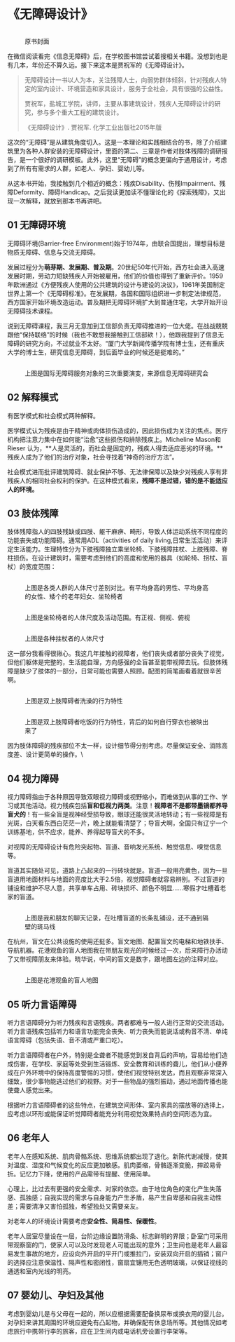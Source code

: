 # 《无障碍设计》

<figure><img src="../.gitbook/assets/image (1) (1).png" alt=""><figcaption><p>原书封面</p></figcaption></figure>

在微信阅读看完《信息无障碍》后，在学校图书馆尝试着搜相关书籍。没想到也是有几本，年份还不算久远。接下来这本是贾祝军的《无障碍设计》。

> 无障碍设计一书以人为本，关注残障人士，向弱势群体倾斜，针对残疾人特定的室内设计、环境营造和家具设计，服务于全社会，具有很强的公益性。
>
> 贾祝军，盐城工学院，讲师，主要从事建筑设计，残疾人无障碍设计的研究，参与多个重大工程的建筑设计。
>
>
>
> 《无障碍设计》. 贾祝军. 化学工业出版社2015年版

这次的“无障碍”是从建筑角度切入。这是一本理论和实践相结合的书，除了介绍建筑里为各种人群安装的无障碍设计，里面的第二、三章是作者对肢体残障的调研报告，是一个很好的调研模板。此外，这里“无障碍”的概念更偏向于通用设计，考虑到了所有有需求的人群，如老人、孕妇、婴幼儿等。

从这本书开始，我接触到几个相近的概念：残疾Disability、伤残Impairment、残障Deformity、障碍Handicap。之后我读更加读不懂理论化的《探索残障》，又出现一次解释，就放到那本书再讲吧。



## 01 无障碍环境 <a href="#irgq4" id="irgq4"></a>

无障碍环境(Barrier-free Environment)始于1974年，由联合国提出，理想目标是物质无障碍、信息与交流无障碍。

发展过程分为**萌芽期、发展期、普及期**。20世纪50年代开始，西方社会进入高速发展时期，劳动力短缺残疾人开始被雇用，他们的价值也得到了重新评价。1959年欧洲通过《方便残疾人使用的公共建筑的设计与建设的决议》，1961年美国制定世界上第一个《无障碍标准》。在发展期，各国和国际组织进一步制定法律规范，西方国家开始环境改造运动。普及期把无障碍环境扩大到普通住宅，大学开始开设无障碍技术课程。

说到无障碍课程，我三月无意加到工信部负责无障碍推进的一位大佬。在战战兢兢跟他“保持联络”的时候（我也不敢想我接触到工信部欸！），他跟我提到了信息无障碍的研究方向，不过就业不太好。“厦门大学新闻传播学院有博士生，还有重庆大学的博士生，研究信息无障碍，到后面毕业的时候还是挺难的。”

<figure><img src="../.gitbook/assets/640 (5).jpg" alt=""><figcaption><p>上图是国际无障碍服务对象的三次重要演变，来源信息无障碍研究会</p></figcaption></figure>

#### &#x20;<a href="#s7u2m" id="s7u2m"></a>

## 02 解释模式 <a href="#s7u2m" id="s7u2m"></a>

有医学模式和社会模式两种解释。

医学模式认为残疾是由于精神或肉体损伤造成的，因此损伤成为关注的焦点。医疗机构把注意力集中在如何能“治愈”这些损伤和排除残疾上。Micheline Mason和Rieser 认为，**人是灵活的，而社会是固定的，残疾人得去适应恶劣的环境。**残疾人成为了他们的治疗对象，社会寻找着“神奇的治疗方法”。

社会模式进而批评建筑障碍、就业保护不够、无法律保障以及缺少对残疾人享有非残疾人的相同社会权利的保护。在这种模式看来，**残障不是过错，错的是不能适应人的环境。**



## 03 肢体残障 <a href="#rdyct" id="rdyct"></a>

肢体残障指人的四肢残缺或四肢、躯干麻痹、畸形，导致人体运动系统不同程度的功能丧失或功能障碍。通常用ADL（activities of daily living,日常生活活动）来评定生活能力。生理特性分为下肢残障独立乘坐轮椅、下肢残障拄杖、上肢残障、脊柱损伤。在设计建筑时，需要考虑到他们的高度和使用的器具（如轮椅、拐杖、盲杖）的宽度范围：

<figure><img src="../.gitbook/assets/640 (6).jpg" alt=""><figcaption><p>上图是各类人群的人体尺寸差别对比。有平均身高的男性、平均身高的女性、矮个的老年妇女、坐轮椅者</p></figcaption></figure>

<figure><img src="../.gitbook/assets/640 (7).jpg" alt=""><figcaption><p>上图是坐轮椅者的人体尺度及活动范围。有正视、侧视、俯视</p></figcaption></figure>

<figure><img src="../.gitbook/assets/640 (8).jpg" alt=""><figcaption><p>上图是各种拄杖者的人体尺寸</p></figcaption></figure>

这一部分我看得很揪心。我这几年接触的视障者，他们丧失或者部分丧失了视觉，但他们躯体是完整的，生活能自理，方向感强的全盲甚至能带视障去玩。但肢体残障是缺少了肢体的一部分，日常可能也需要人照顾。配图的简笔画看着就很辛苦啊。

<figure><img src="../.gitbook/assets/640 (9).jpg" alt=""><figcaption><p>上图是双上肢障碍者洗澡的行为特性</p></figcaption></figure>

<figure><img src="../.gitbook/assets/640 (10).jpg" alt=""><figcaption><p>上图是双上肢障碍者吃饭的行为特性，背后的如何自行穿衣也被映出来了</p></figcaption></figure>

因为肢体障碍的残疾部位不太一样，设计细节得分别考虑。尽量保证安全、消除高度差、设计更简单的操作。\


## 04 视力障碍 <a href="#xgqrq" id="xgqrq"></a>

视力障碍指由于各种原因导致双眼视力障碍或视野缩小，而难做到从事的工作、学习或其他活动。视力残疾包括**盲和低视力两类**。注意！**视障者不是都带墨镜都养导盲犬的**！有一些全盲是视神经受损导致，眼球还能很灵活地转动；有一些视障是有光斑，白天看东西白茫茫一片，晚上就能看清楚了；导盲犬啊，全国只有辽宁一个训练基地，供不应求，能养、养得起导盲犬的不多。

对视障的无障碍设计有危险突起物、盲道、音响发光系统、触觉信息、嗅觉信息等。

盲道其实随处可见，道路上凸起来的一行砖块就是。盲道一般用亮黄色，因为一旦盲道用地面材料与地面的亮度比大于2.5倍，视觉障碍者就容易辨别。不过盲道的铺设和维护不尽人意，共享单车占用、砖块损坏、颜色不明显……寒假才吐槽着老家的盲道。

<figure><img src="../.gitbook/assets/640 (11).jpg" alt=""><figcaption><p>上图是我和朋友的聊天记录，在吐槽盲道的长条乱铺设，还不通到隔壁的斑马线</p></figcaption></figure>

在杭州，盲文在公共设施的使用还挺多。盲文地图、配置盲文的电梯和地铁扶手、导航机器。花港观鱼的盲人地图我在带朋友观光的时候经过一次，后来障行办活动了又带视障朋友来体验。晓华说，中间的盲文是数字，跟地图左边的注释对应。

<figure><img src="../.gitbook/assets/640 (14).jpg" alt=""><figcaption><p>上图是花港观鱼的盲人地图</p></figcaption></figure>



## 05 听力言语障碍 <a href="#opzes" id="opzes"></a>

听力言语障碍分为听力残疾和言语残疾。两者都难与一般人进行正常的交流活动。听力言语残疾包括听力和语言功能完全丧失、听力丧失而能说话或构音不清、单纯语言障碍（包括失语、音不清或严重口吃）。

听力言语障碍者在户外，特别是全聋者不能感觉到发自背后的声响，容易给他们造成伤害，在学校、家庭等处受到生活锻炼、安全教育和训练的聋儿，他们从小便养成在户外环境中的保持高度警惕的习惯，使他们视觉特别发达，而且观察非常深入细致，很少事物能逃过他们的视野。对于一些物品的强烈振动，通过地面传播也能使聋人感觉出来。

根据听力言语障碍者的这些特点，在建筑空间形体、室内家具的摆放等的选择上，应考虑以环形或能保证听觉障碍者能充分利用视觉效果特点的空间形态为宜。



## 06 老年人 <a href="#k1u5i" id="k1u5i"></a>

老年人在感知系统、肌肉骨骼系统、思维系统都出现了退化。新陈代谢减慢，使其对温度、湿度和气候变化的反应更加敏感。肌肉萎缩，骨骼逐渐变脆，摔跤易骨折。记忆力下降，使用的产品需带有提醒、使用简单。

心理上，比过去有更强的安全需求、对家的依恋。由于地位角色的变化产生失落感、孤独感；自我实现的需求与自身能力产生矛盾，易产生自卑感和自我主动性差；需要清净又害怕孤独，希望独处又需要亲友。

对老年人的环境设计需要考虑**安全性、简易性、保暖性**。

老年人居室尽量设在一层，台阶边缘设置防滑条、标志鲜明的界限；卧室门可采用带观察窗的门，使家人可以及时发现老人可能出现的意外；卫生间也是老年人最容易发生事故的地方，应设向外开启的平开门或推拉门，安装双向开启的插销；窗户的选择应注意保温性、隔声性和密闭性，窗扇宜镶用无色透明玻璃，以保证视线的通透和室内光线的明亮。



## 07 婴幼儿、孕妇及其他 <a href="#w7wfp" id="w7wfp"></a>

考虑到婴幼儿是与父母在一起的，所以应根据需要配备换尿布或换衣用的婴儿台。对孕妇来讲其周围的环境应避免有凸起物，并确保配有休息场所等。其他情况如考虑旅行中携带行李的旅客，应在卫生间内或电话机旁设置行李架等。
